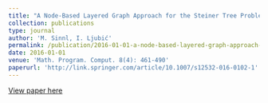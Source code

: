 ```yaml
---
title: "A Node-Based Layered Graph Approach for the Steiner Tree Problem withRevenues, Budget and Hop-Constraints"
collection: publications
type: journal
author: 'M. Sinnl, I. Ljubić'
permalink: /publication/2016-01-01-a-node-based-layered-graph-approach-for-the-steiner-tree-problem-withrevenues,-budget-and-hop-constraints
date: 2016-01-01
venue: 'Math. Program. Comput. 8(4): 461-490'
paperurl: 'http://link.springer.com/article/10.1007/s12532-016-0102-1'
---
```

[View paper here](http://link.springer.com/article/10.1007/s12532-016-0102-1)
